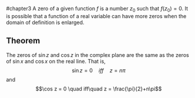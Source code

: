 #chapter3
A zero of a given function $f$ is a number $z_0$ such that $f(z_0 ) = 0$. It is possible that a function of a real variable can have more zeros when the domain of definition is enlarged.
## Theorem 
The zeros of $\sin z$ and $\cos z$ in the complex plane are the same as the zeros of $\sin x$ and $\cos x$ on the real line. That is, $$\sin z = 0\quad iff\quad z = n\pi$$and $$\cos z = 0 \quad iff\quad z = \frac{\pi}{2}+n\pi$$